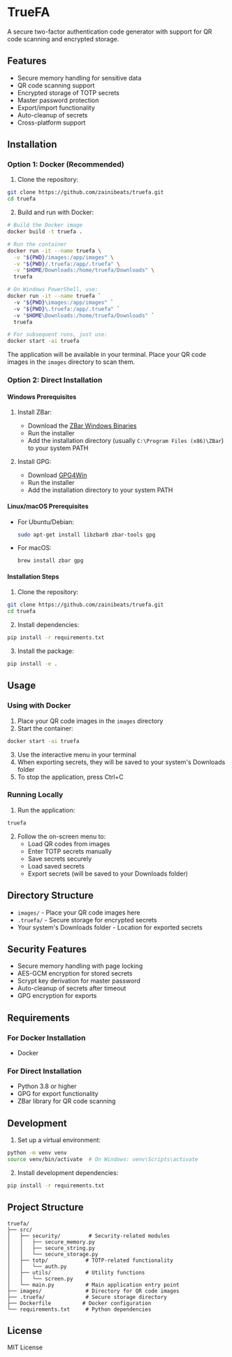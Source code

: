 # TrueFA

A secure two-factor authentication code generator with support for QR code scanning and encrypted storage.

## Features

- Secure memory handling for sensitive data
- QR code scanning support
- Encrypted storage of TOTP secrets
- Master password protection
- Export/import functionality
- Auto-cleanup of secrets
- Cross-platform support

## Installation

### Option 1: Docker (Recommended)

1. Clone the repository:
```bash
git clone https://github.com/zainibeats/truefa.git
cd truefa
```

2. Build and run with Docker:
```bash
# Build the Docker image
docker build -t truefa .

# Run the container
docker run -it --name truefa \
  -v "${PWD}/images:/app/images" \
  -v "${PWD}/.truefa:/app/.truefa" \
  -v "$HOME/Downloads:/home/truefa/Downloads" \
  truefa

# On Windows PowerShell, use:
docker run -it --name truefa `
  -v "${PWD}\images:/app/images" `
  -v "${PWD}\.truefa:/app/.truefa" `
  -v "$HOME\Downloads:/home/truefa/Downloads" `
  truefa

# For subsequent runs, just use:
docker start -ai truefa
```

The application will be available in your terminal. Place your QR code images in the `images` directory to scan them.

### Option 2: Direct Installation

#### Windows Prerequisites

1. Install ZBar:
   - Download the [ZBar Windows Binaries](https://sourceforge.net/projects/zbar/files/zbar/0.10/zbar-0.10-setup.exe/download)
   - Run the installer
   - Add the installation directory (usually `C:\Program Files (x86)\ZBar`) to your system PATH

2. Install GPG:
   - Download [GPG4Win](https://www.gpg4win.org/download.html)
   - Run the installer
   - Add the installation directory to your system PATH

#### Linux/macOS Prerequisites

- For Ubuntu/Debian:
  ```bash
  sudo apt-get install libzbar0 zbar-tools gpg
  ```

- For macOS:
  ```bash
  brew install zbar gpg
  ```

#### Installation Steps

1. Clone the repository:
```bash
git clone https://github.com/zainibeats/truefa.git
cd truefa
```

2. Install dependencies:
```bash
pip install -r requirements.txt
```

3. Install the package:
```bash
pip install -e .
```

## Usage

### Using with Docker

1. Place your QR code images in the `images` directory
2. Start the container:
```bash
docker start -ai truefa
```
3. Use the interactive menu in your terminal
4. When exporting secrets, they will be saved to your system's Downloads folder
5. To stop the application, press Ctrl+C

### Running Locally

1. Run the application:
```bash
truefa
```

2. Follow the on-screen menu to:
   - Load QR codes from images
   - Enter TOTP secrets manually
   - Save secrets securely
   - Load saved secrets
   - Export secrets (will be saved to your Downloads folder)

## Directory Structure

- `images/` - Place your QR code images here
- `.truefa/` - Secure storage for encrypted secrets
- Your system's Downloads folder - Location for exported secrets

## Security Features

- Secure memory handling with page locking
- AES-GCM encryption for stored secrets
- Scrypt key derivation for master password
- Auto-cleanup of secrets after timeout
- GPG encryption for exports

## Requirements

### For Docker Installation
- Docker

### For Direct Installation
- Python 3.8 or higher
- GPG for export functionality
- ZBar library for QR code scanning

## Development

1. Set up a virtual environment:
```bash
python -m venv venv
source venv/bin/activate  # On Windows: venv\Scripts\activate
```

2. Install development dependencies:
```bash
pip install -r requirements.txt
```

## Project Structure

```
truefa/
├── src/
│   ├── security/         # Security-related modules
│   │   ├── secure_memory.py
│   │   ├── secure_string.py
│   │   └── secure_storage.py
│   ├── totp/            # TOTP-related functionality
│   │   └── auth.py
│   ├── utils/           # Utility functions
│   │   └── screen.py
│   └── main.py          # Main application entry point
├── images/              # Directory for QR code images
├── .truefa/             # Secure storage directory
├── Dockerfile          # Docker configuration
└── requirements.txt     # Python dependencies
```

## License

MIT License
